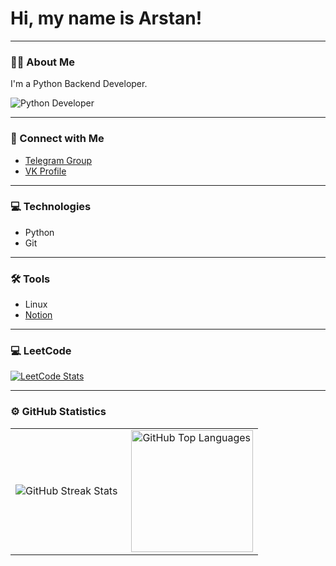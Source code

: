 # Hi, my name is Arstan!

---

### :man_technologist: About Me
I'm a Python Backend Developer.

![Python Developer](https://media.giphy.com/media/WUlplcMpOCEmTGBtBW/giphy.gif)

---

### 🤝 Connect with Me
- [Telegram Group](https://t.me/namesis0)
- [VK Profile](https://vk.com/nemesisnw)

---

### 💻 Technologies
- Python
- Git

---

### 🛠 Tools
- Linux
- [Notion](https://www.notion.so)

---

### 💻 LeetCode
[![LeetCode Stats](https://leetcode-stats-six.vercel.app/api?username=Asylbekovv&theme=light)](https://github.com/Asylbekovv/leetcode-stats)

---

### ⚙️ GitHub Statistics
<table>
  <tr>
    <td>
      <img align="left" src="http://github-readme-streak-stats.herokuapp.com?user=Asylbekovv&theme=dark&background=000000" alt="GitHub Streak Stats" />
    </td>
    <td>
      <img height="195px" align="right" alt="GitHub Top Languages" src="https://github-readme-stats-sigma-five.vercel.app/api/top-langs/?username=Asylbekovv&layout=compact&theme=vision-friendly-dark" />
    </td>
  </tr>
</table>
